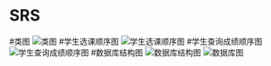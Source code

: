 # SRS
#类图
![类图](http://a1.qpic.cn/psb?/V11WJCtz0Pj6j6/sIGgd*Jin6N0EW*oa5K5qItUFoFGws0EeyFEasfhjFU!/b/dAwBAAAAAAAA&ek=1&kp=1&pt=0&bo=dQP5AXUD.QEDCC0!&sce=50-1-1&rf=viewer_311)
#学生选课顺序图
![学生选课顺序图](http://a2.qpic.cn/psb?/V11WJCtz0Pj6j6/NmnBH5djiHoTAgLpvyb1uXChstajldOZKG.x*hy.xCw!/b/dA0BAAAAAAAA&ek=1&kp=1&pt=0&bo=VAMCAlQDAgIDCC0!&sce=50-1-1&rf=viewer_311)
#学生查询成绩顺序图
![学生查询成绩顺序图](http://a2.qpic.cn/psb?/V11WJCtz0Pj6j6/4Z2jGyULhT0d08.A1wETzi3BilSYWMe9bsvLGvrqUxk!/b/dOUAAAAAAAAA&ek=1&kp=1&pt=0&bo=wgLlAcIC5QEDCC0!&sce=50-1-1&rf=viewer_311)
#数据库结构图
![数据库结构图](http://a4.qpic.cn/psb?/V11WJCtz0Pj6j6/OHJg5TlyjQ3wEKv1K.nnU.X1qwksYRiyTucg4P84d0o!/b/dAsBAAAAAAAA&ek=1&kp=1&pt=0&bo=wAD5AMAA.QADCC0!&sce=50-1-1&rf=viewer_311)
![数据库图](http://b229.photo.store.qq.com/psb?/V11WJCtz0Pj6j6/BJitPXl57aA5vchsu*7bRAJT*ERLkJrpE7y6SCM2GWE!/b/dOUAAAAAAAAA&bo=uQL5AbkC.QEDCC0!&rf=viewer_311)
